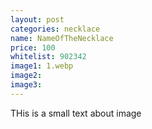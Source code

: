 ```yaml
---
layout: post
categories: necklace
name: NameOfTheNecklace
price: 100
whitelist: 902342
image1: 1.webp
image2:
image3:
---
```


THis is a small text about image

